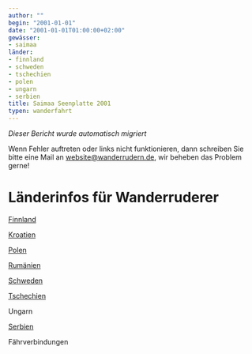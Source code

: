 ```yaml
---
author: ""
begin: "2001-01-01"
date: "2001-01-01T01:00:00+02:00"
gewässer:
- saimaa
länder:
- finnland
- schweden
- tschechien
- polen
- ungarn
- serbien
title: Saimaa Seenplatte 2001
typen: wanderfahrt
---
```



*Dieser Bericht wurde automatisch migriert*

Wenn Fehler auftreten oder links nicht funktionieren, dann schreiben Sie bitte eine Mail an website@wanderrudern.de, wir beheben das Problem gerne!



# Länderinfos für Wanderruderer


[Finnland](/berichte/2007/tips_saimaa_07)

[Kroatien](/berichte/2007/tips_kroatien)

[Polen](/berichte/2012/tips_zu_polenwanderfahrten)

[Rumänien](/berichte/2010/tips_rumaenienfahrten)

[Schweden](/berichte/2010/tips_fur_schwedenwanderfahrten)

[Tschechien](/berichte/2010/tips_tschechien)

Ungarn

[Serbien](/berichte/2012/serbien_2012_tips)

Fährverbindungen

